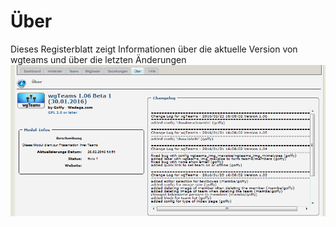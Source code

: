 # Über

Dieses Registerblatt zeigt Informationen über die aktuelle Version von wgteams und über die letzten Änderungen ![](../../.gitbook/assets/2admin_about.png)

